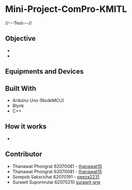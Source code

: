 # Mini-Project-ComPro-KMITL
//---Test---//
## Objective
*
*

## Equipments and Devices

## Built With
* Arduino Uno (NodeMCU)
* Blynk
* C++

## How it works
*

## Contributor
* Thanawat Phongrat  62070081 - [thanawat15](https://github.com/thanawat15)
* Thanawat Phongrat  62070081 - [thanawat15](https://github.com/thanawat15)
* Sompob Saksrichai  62070191 - [peeza2231](https://github.com/peeza2231)
* Surawit Supornrutai 62070210 [surawit-srw](https://github.com/surawit-srw)
